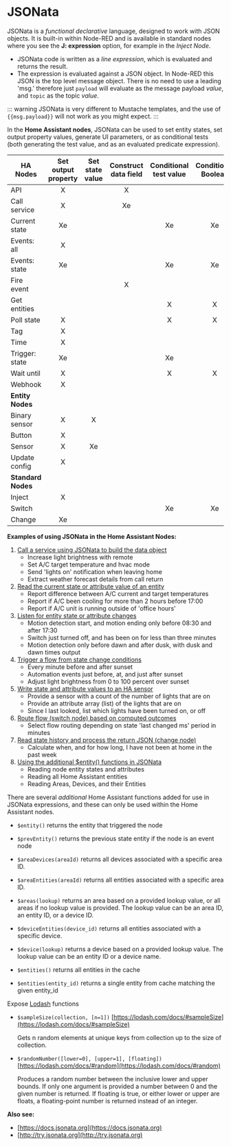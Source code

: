 # JSONata

JSONata is a _functional declarative_ language, designed to work with JSON objects. It is built-in within Node-RED and is available in standard nodes where you see the **J: expression** option, for example in the _Inject Node_.

- JSONata code is written as a _line expression_, which is evaluated and returns the result.
- The expression is evaluated against a JSON object. In Node-RED this JSON is the top level message object. There is no need to use a leading 'msg.' therefore just `payload` will evaluate as the message payload _value_, and `topic` as the topic _value_.

::: warning
JSONata is very different to Mustache templates, and the use of <code v-pre>{{msg.payload}}</code> will not work as you might expect.
:::

In the **Home Assistant nodes**, JSONata can be used to set entity states, set output property values, generate UI parameters, or as conditional tests (both generating the test value, and as an evaluated predicate expression).

| HA Nodes           | Set output property | Set state value | Construct data field | Conditional test value | Conditional Boolean | UI setting parameter | Example set (Xe) |
| ------------------ | :-----------------: | :-------------: | :------------------: | :--------------------: | :-----------------: | :------------------: | :--------------: |
| API                |          X          |                 |          X           |                        |                     |                      |                  |
| Call service       |          X          |                 |          Xe          |                        |                     |                      |        1         |
| Current state      |         Xe          |                 |                      |           Xe           |         Xe          |          Xe          |        2         |
| Events: all        |          X          |                 |                      |                        |                     |                      |                  |
| Events: state      |         Xe          |                 |                      |           Xe           |         Xe          |          X           |        3         |
| Fire event         |                     |                 |          X           |                        |                     |                      |                  |
| Get entities       |                     |                 |                      |           X            |          X          |                      |                  |
| Poll state         |          X          |                 |                      |           X            |          X          |          X           |                  |
| Tag                |          X          |                 |                      |                        |                     |                      |                  |
| Time               |          X          |                 |                      |                        |                     |          X           |                  |
| Trigger: state     |         Xe          |                 |                      |           Xe           |                     |          X           |        4         |
| Wait until         |          X          |                 |                      |           X            |          X          |          X           |                  |
| Webhook            |          X          |                 |                      |                        |                     |                      |                  |
| **Entity Nodes**   |                     |                 |                      |                        |                     |                      |                  |
| Binary sensor      |          X          |        X        |                      |                        |                     |                      |                  |
| Button             |          X          |                 |                      |                        |                     |                      |                  |
| Sensor             |          X          |       Xe        |                      |                        |                     |                      |        5         |
| Update config      |          X          |                 |                      |                        |                     |                      |                  |
| **Standard Nodes** |                     |                 |                      |                        |                     |                      |                  |
| Inject             |          X          |                 |                      |                        |                     |                      |                  |
| Switch             |                     |                 |                      |           Xe           |         Xe          |          Xe          |        6         |
| Change             |         Xe          |                 |                      |                        |                     |                      |        7         |

**Examples of using JSONata in the Home Assistant Nodes:**

1. [Call a service using JSONata to build the data object](../cookbook/jsonata-1-call-service.md)
   - Increase light brightness with remote
   - Set A/C target temperature and hvac mode
   - Send 'lights on' notification when leaving home
   - Extract weather forecast details from call return
2. [Read the current state or attribute value of an entity](../cookbook/jsonata-2-current-state.md)
   - Report difference between A/C current and target temperatures
   - Report if A/C been cooling for more than 2 hours before 17:00
   - Report if A/C unit is running outside of 'office hours'
3. [Listen for entity state or attribute changes](../cookbook/jsonata-3-events-state.md)
   - Motion detection start, and motion ending only before 08:30 and after 17:30
   - Switch just turned off, and has been on for less than three minutes
   - Motion detection only before dawn and after dusk, with dusk and dawn times output
4. [Trigger a flow from state change conditions](../cookbook/jsonata-4-trigger-state.md)
   - Every minute before and after sunset
   - Automation events just before, at, and just after sunset
   - Adjust light brightness from 0 to 100 percent over sunset
5. [Write state and attribute values to an HA sensor](../cookbook/jsonata-5-sensor.md)
   - Provide a sensor with a count of the number of lights that are on
   - Provide an attribute array (list) of the lights that are on
   - Since I last looked, list which lights have been turned on, or off
6. [Route flow (switch node) based on computed outcomes](../cookbook/jsonata-6-switch-node.md)
   - Select flow routing depending on state 'last changed ms' period in minutes
7. [Read state history and process the return JSON (change node)](../cookbook/jsonata-7-change-node.md)
   - Calculate when, and for how long, I have not been at home in the past week
8. [Using the additional $entity() functions in JSONata](../cookbook/jsonata-8-functions.md)
   - Reading node entity states and attributes
   - Reading all Home Assistant entities
   - Reading Areas, Devices, and their Entities

There are several _additional_ Home Assistant functions added for use in JSONata expressions, and these can only be used within the Home Assistant nodes.

- `$entity()` returns the entity that triggered the node
- `$prevEntity()` returns the previous state entity if the node is an event node

- `$areaDevices(areaId)` returns all devices associated with a specific area ID.
- `$areaEntities(areaId)` returns all entities associated with a specific area ID.
- `$areas(lookup)` returns an area based on a provided lookup value, or all areas if no lookup value is provided. The lookup value can be an area ID, an entity ID, or a device ID.
- `$deviceEntities(device_id)` returns all entities associated with a specific device.
- `$device(lookup)` returns a device based on a provided lookup value. The lookup value can be an entity ID or a device name.
- `$entities()` returns all entities in the cache
- `$entities(entity_id)` returns a single entity from cache matching the given entity_id

Expose [Lodash](https://lodash.com/) functions

- `$sampleSize(collection, [n=1])` [https://lodash.com/docs/#sampleSize](https://lodash.com/docs/#sampleSize)

  Gets n random elements at unique keys from collection up to the size of collection.

- `$randomNumber([lower=0], [upper=1], [floating])` [https://lodash.com/docs/#random](https://lodash.com/docs/#random)

  Produces a random number between the inclusive lower and upper bounds. If only one argument is provided a number between 0 and the given number is returned. If floating is true, or either lower or upper are floats, a floating-point number is returned instead of an integer.

**Also see:**

- [https://docs.jsonata.org](https://docs.jsonata.org)
- [http://try.jsonata.org](http://try.jsonata.org)
